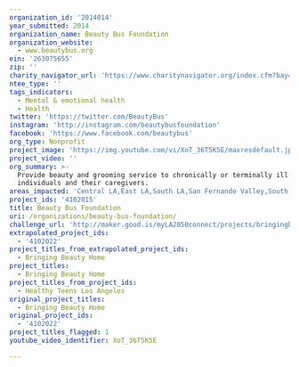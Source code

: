 ```yaml
---
organization_id: '2014014'
year_submitted: 2014
organization_name: Beauty Bus Foundation
organization_website:
  - www.beautybus.org
ein: '263075655'
zip: ''
charity_navigator_url: 'https://www.charitynavigator.org/index.cfm?bay=search.profile&ein=263075655'
ntee_type: ''
tags_indicators:
  - Mental & emotional health
  - Health
twitter: 'https://twitter.com/BeautyBus'
instagram: 'http://instagram.com/beautybusfoundation'
facebook: 'https://www.facebook.com/beautybus'
org_type: Nonprofit
project_image: 'https://img.youtube.com/vi/XoT_36T5K5E/maxresdefault.jpg'
project_video: ''
org_summary: >-
  Provide beauty and grooming service to chronically or terminally ill
  individuals and their caregivers.
areas_impacted: 'Central LA,East LA,South LA,San Fernando Valley,South Bay,Westside'
project_ids: '4102015'
title: Beauty Bus Foundation
uri: /organizations/beauty-bus-foundation/
challenge_url: 'http://maker.good.is/myLA2050connect/projects/bringingbeautyhome.html'
extrapolated_project_ids:
  - '4102022'
project_titles_from_extrapolated_project_ids:
  - Bringing Beauty Home
project_titles:
  - Bringing Beauty Home
project_titles_from_project_ids:
  - Healthy Teens Los Angeles
original_project_titles:
  - Bringing Beauty Home
original_project_ids:
  - '4102022'
project_titles_flagged: 1
youtube_video_identifier: XoT_36T5K5E

---
```

